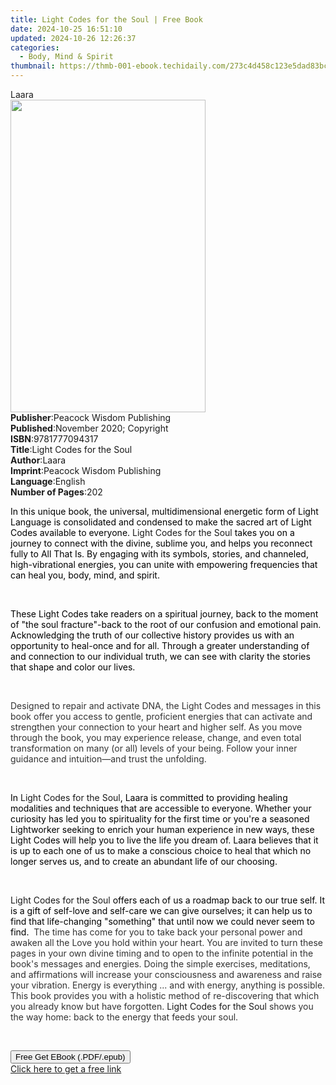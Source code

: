 ```yaml
---
title: Light Codes for the Soul | Free Book
date: 2024-10-25 16:51:10
updated: 2024-10-26 12:26:37
categories:
  - Body, Mind & Spirit
thumbnail: https://thmb-001-ebook.techidaily.com/273c4d458c123e5dad83bcb30275940f490040f138d429757aab636e856fbf36.jpg
---
```

<main id="book-container">
  <div class="flex flex-col">
    <div class="book-brief flex-1 py-6 px-4 sm:p-6 md:py-10 md:px-8">
      <!-- brief-->
      <div class="book-brief-main">Laara</div>
    </div>
    <div
      class="book-meta-info flex-1 grid gap-4 col-start-1 col-end-3 row-start-1 sm:mb-6 sm:grid-cols-4 lg:gap-6 lg:col-start-2 lg:row-end-6 lg:row-span-6 lg:mb-0"
    >
      <div
        class="book-meta-info-left place-content-center mt-4 p-4 text-sm leading-6 col-start-2 col-span-2 dark:text-slate-400"
      >
        <img
          class="w-full h-500 object-cover rounded-lg sm:h-255 sm:col-span-2 lg:col-span-full"
          src="https://img-001-ebook.techidaily.com/a79c0c71d11fccd9740ec92f8b5ff9ff33cb6a12ffa61b11b13471664035de39.jpg"
          alt=""
          width="312"
          height="500"
        />
      </div>
      <div
        class="book-meta-info-right mt-2 col-start-1 row-start-2 col-span-3 self-center"
      >
        <!-- meta data  -->
        <div class="flex flex-col px-4 md:px-8">
          <div class="flex-1">
            <strong>Publisher</strong>:<span class="px-2"
              >Peacock Wisdom Publishing</span
            >
          </div>
          <div class="flex-1">
            <strong>Published</strong>:<span class="px-2"
              >November 2020; Copyright</span
            >
          </div>
          <div class="flex-1">
            <strong>ISBN</strong>:<span class="px-2">9781777094317</span>
          </div>
          <div class="flex-1">
            <strong>Title</strong>:<span class="px-2"
              >Light Codes for the Soul</span
            >
          </div>
          <div class="flex-1">
            <strong>Author</strong>:<span class="px-2">Laara</span>
          </div>
          <div class="flex-1">
            <strong>Imprint</strong>:<span class="px-2"
              >Peacock Wisdom Publishing</span
            >
          </div>
          <div class="flex-1">
            <strong>Language</strong>:<span class="px-2">English</span>
          </div>
          <div class="flex-1">
            <strong>Number of Pages</strong>:<span class="px-2">202</span>
          </div>
        </div>
      </div>
    </div>
    <div class="book-description flex-1 py-6 px-4 sm:p-6 md:py-10 md:px-8">
      <div class="book-description-main">
        <div accordion-content="" id="description">
          <p>
            <span
              style="background-color: rgba(0, 0, 0, 0); color: rgb(0, 0, 0)"
              >In this unique book, the universal, multidimensional energetic
              form of Light Language is consolidated and condensed to make the
              sacred art of Light Codes available to everyone. </span
            >Light Codes for the Soul<span
              style="background-color: rgba(0, 0, 0, 0); color: rgb(0, 0, 0)"
            >
              takes you on a journey to connect with the divine, sublime you,
              and helps you reconnect fully to All That Is. By engaging with its
              symbols, stories, and channeled, high-vibrational energies, you
              can unite with empowering frequencies that can heal you, body,
              mind, and spirit.</span
            >
          </p>
          <p><br /></p>
          <p>
            <span
              style="background-color: rgba(0, 0, 0, 0); color: rgb(0, 0, 0)"
              >These Light Codes take readers on a spiritual journey, back to
              the moment of "the soul fracture"-back to the root of our
              confusion and emotional pain. Acknowledging the truth of our
              collective history provides us with an opportunity to heal-once
              and for all. Through a greater understanding of and connection to
              our individual truth, we can see with clarity the stories that
              shape and color our lives.&nbsp;</span
            >
          </p>
          <p><br /></p>
          <p>
            <span style="color: rgb(51, 51, 51)"
              >Designed to repair and activate DNA, the Light Codes and messages
              in this book offer you access to gentle, proficient energies that
              can activate and strengthen your connection to your heart and
              higher self. As you move through the book, you may experience
              release, change, and even total transformation on many (or all)
              levels of your being. Follow your inner guidance and intuition―and
              trust the unfolding.</span
            ><span
              style="color: rgb(0, 0, 0); background-color: rgba(0, 0, 0, 0)"
              >&nbsp;</span
            >
          </p>
          <p><br /></p>
          <p>
            <span
              style="background-color: rgba(0, 0, 0, 0); color: rgb(0, 0, 0)"
              >In </span
            >Light Codes for the Soul<span
              style="background-color: rgba(0, 0, 0, 0); color: rgb(0, 0, 0)"
              >, Laara is committed to providing healing modalities and
              techniques that are accessible to&nbsp;everyone. Whether your
              curiosity has led&nbsp;you to spirituality&nbsp;for the first
              time&nbsp;or you're a seasoned Lightworker&nbsp;seeking to enrich
              your human experience&nbsp;in&nbsp;new ways, these Light Codes
              will help you to live the life you dream of. Laara believes that
              it is up to each one of us to make a conscious choice to heal that
              which no longer serves us, and to create an abundant life of our
              choosing.&nbsp;</span
            >
          </p>
          <p><br /></p>
          <p>
            Light Codes for the Soul<span
              style="background-color: rgba(0, 0, 0, 0); color: rgb(0, 0, 0)"
            >
              offers each of us a roadmap back to our true self. It is a gift of
              self-love and self-care we can give ourselves; it can help us to
              find that life-changing "something" that until now we could never
              seem to find.&nbsp; </span
            ><span style="color: rgb(51, 51, 51)"
              >The time has come for you to take back your personal power and
              awaken all the Love you hold within your heart. You are invited to
              turn these pages in your own divine timing and to open to the
              infinite potential in the book's messages and energies. Doing the
              simple exercises, meditations, and affirmations will increase your
              consciousness and awareness and raise your vibration. Energy is
              everything ... and with energy, anything is possible. This book
              provides you with a holistic method of re-discovering that which
              you already know but have forgotten. </span
            >Light Codes for the Soul<span style="color: rgb(51, 51, 51)">
              shows you the way home: back to the energy that feeds your
              soul.</span
            >
          </p>
          <p><br /></p>
        </div>
        <div class="accordion-fader"></div>
      </div>
    </div>
    <div class="book-excerpts flex-1 py-6 px-4 sm:p-6 md:py-10 md:px-8"></div>
    <div
      class="book-about-author flex-1 py-6 px-4 sm:p-6 md:py-10 md:px-8"
    ></div>
    <div class="book-free-get flex-1 py-6 px-4 sm:p-6 md:py-10 md:px-8">
      <button
        id="btn-free-get"
        class="bg-blue-500 hover:bg-blue-700 text-white font-bold py-2 px-4 rounded"
      >
        Free Get EBook (.PDF/.epub)
      </button>
      <div id="countdown-display" class="px-2 text-lg mt-2"></div>
      <a
        id="free-link"
        class="hidden bg-blue-500 hover:bg-blue-700 text-white font-bold py-2 px-4 rounded"
        href="https://www.ebooks.com/en-us/book/210184258/light-codes-for-the-soul/laara/"
        target="_blank"
        >Click here to get a free link</a
      >
    </div>
    <script>
      let countdownTime = 0;
      let countdownInterval = null;
      document
        .getElementById('btn-free-get')
        .addEventListener('click', startCountdown);
      function startCountdown() {
        countdownTime = new Date().getTime() + 60000 * 3;
        countdownInterval = setInterval(updateCountdown, 1000);
        document.getElementById('btn-free-get').disabled = true;
        document
          .getElementById('btn-free-get')
          .classList.add('bg-gray-500', 'cursor-not-allowed');
      }
      function updateCountdown() {
        let currentTime = new Date().getTime();
        let timeLeft = countdownTime - currentTime;
        let secondsLeft = Math.floor(timeLeft / 1000);
        document.getElementById('countdown-display').innerHTML =
          `Remaining time: ${secondsLeft} seconds.`;
        if (secondsLeft <= 0) {
          clearInterval(countdownInterval);
          document.getElementById('btn-free-get').classList.add('hidden');
          document.getElementById('free-link').classList.remove('hidden');
          document.getElementById('countdown-display').innerHTML = '';
        }
      }
    </script>
  </div>
</main>
